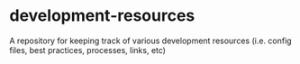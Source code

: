 # development-resources

A repository for keeping track of various development resources (i.e. config files, best practices, processes, links, etc)
